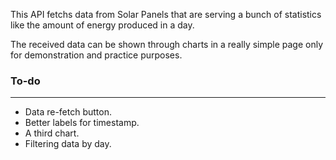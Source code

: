 This API fetchs data from Solar Panels that are serving a bunch of statistics like the amount of energy produced in a day.

The received data can be shown through charts in a really simple page only for demonstration and practice purposes.

### To-do

<hr>

-   Data re-fetch button.
-   Better labels for timestamp.
-   A third chart.
-   Filtering data by day.
